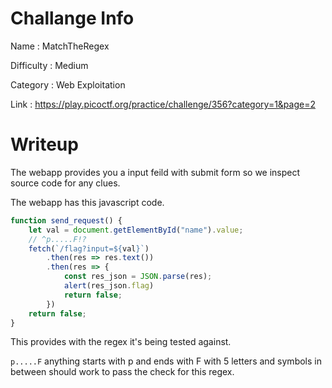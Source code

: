 # Challange Info

Name : MatchTheRegex

Difficulty : Medium

Category : Web Exploitation

Link : https://play.picoctf.org/practice/challenge/356?category=1&page=2

# Writeup

The webapp provides you a input feild with submit form so we inspect source code for any clues.

The webapp has this javascript code.

```javascript
function send_request() {
	let val = document.getElementById("name").value;
	// ^p.....F!?
	fetch(`/flag?input=${val}`)
		.then(res => res.text())
		.then(res => {
			const res_json = JSON.parse(res);
			alert(res_json.flag)
			return false;
		})
	return false;
}
```

This provides with the regex it's being tested against.

`p.....F` anything starts with p and ends with F with 5 letters and symbols in between should work to pass the check for this regex. 
